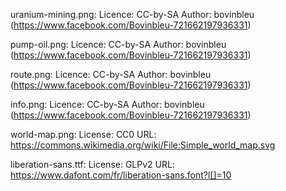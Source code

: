 uranium-mining.png:
  Licence: CC-by-SA
  Author: bovinbleu (https://www.facebook.com/Bovinbleu-721662197936331)

pump-oil.png:
  Licence: CC-by-SA
  Author: bovinbleu (https://www.facebook.com/Bovinbleu-721662197936331)

route.png:
  Licence: CC-by-SA
  Author: bovinbleu (https://www.facebook.com/Bovinbleu-721662197936331)

info.png:
  Licence: CC-by-SA
  Author: bovinbleu (https://www.facebook.com/Bovinbleu-721662197936331)

world-map.png:
  License: CC0
  URL: https://commons.wikimedia.org/wiki/File:Simple_world_map.svg

liberation-sans.ttf:
  License: GLPv2
  URL: https://www.dafont.com/fr/liberation-sans.font?l[]=10
